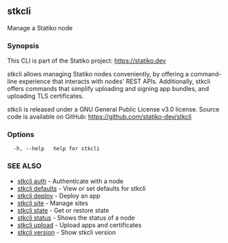 ## stkcli

Manage a Statiko node

### Synopsis

This CLI is part of the Statiko project: https://statiko.dev

stkcli allows managing Statiko nodes conveniently, by offering a command-line experience that interacts with nodes' REST APIs.
Additionally, stkcli offers commands that simplify uploading and signing app bundles, and uploading TLS certificates.

stkcli is released under a GNU General Public License v3.0 license. Source code is available on GitHub: https://github.com/statiko-dev/stkcli


### Options

```
  -h, --help   help for stkcli
```

### SEE ALSO

* [stkcli auth](stkcli_auth.md)	 - Authenticate with a node
* [stkcli defaults](stkcli_defaults.md)	 - View or set defaults for stkcli
* [stkcli deploy](stkcli_deploy.md)	 - Deploy an app
* [stkcli site](stkcli_site.md)	 - Manage sites
* [stkcli state](stkcli_state.md)	 - Get or restore state
* [stkcli status](stkcli_status.md)	 - Shows the status of a node
* [stkcli upload](stkcli_upload.md)	 - Upload apps and certificates
* [stkcli version](stkcli_version.md)	 - Show stkcli version

